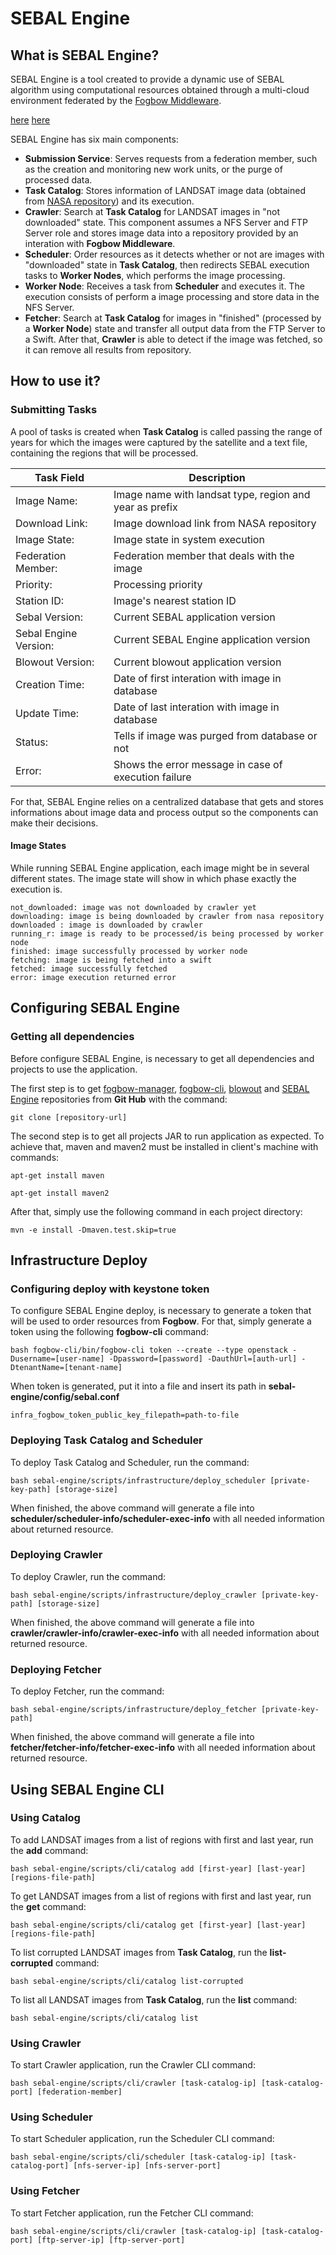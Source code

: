 # SEBAL Engine
## What is SEBAL Engine?
  SEBAL Engine is a tool created to provide a dynamic use of SEBAL algorithm using computational resources obtained through a multi-cloud environment federated by the [Fogbow Middleware](http://www.fogbowcloud.org).
  
  [here](https://github.com/fogbow/saps-engine/blob/master/scheduler-install.md)
   [here](scheduler-install.md)
  
  SEBAL Engine has six main components:
  - **Submission Service**: Serves requests from a federation member, such as the creation and monitoring new work units, or the purge of processed data.
  - **Task Catalog**: Stores information of LANDSAT image data (obtained from [NASA repository](https://ers.cr.usgs.gov)) and its execution.
  - **Crawler**: Search at **Task Catalog** for LANDSAT images in "not downloaded" state. This component assumes a NFS Server and FTP Server role and stores image data into a repository provided by an interation with **Fogbow Middleware**.
  - **Scheduler**: Order resources as it detects whether or not are images with "downloaded" state in **Task Catalog**, then redirects SEBAL execution tasks to **Worker Nodes**, which performs the image processing.
  - **Worker Node**: Receives a task from **Scheduler** and executes it. The execution consists of perform a image processing and store data in the NFS Server.
  - **Fetcher**: Search at **Task Catalog** for images in "finished" (processed by a **Worker Node**) state and transfer all output data from the FTP Server to a Swift. After that, **Crawler** is able to detect if the image was fetched, so it can remove all results from repository.

## How to use it?
### Submitting Tasks
  A pool of tasks is created when **Task Catalog** is called passing the range of years for which the images were captured by the satellite and a text file, containing the regions that will be processed.
  
  Task Field | Description
  ---- | --------------------
  Image Name: | Image name with landsat type, region and year as prefix
  Download Link: | Image download link from NASA repository
  Image State: | Image state in system execution
  Federation Member: | Federation member that deals with the image
  Priority: | Processing priority
  Station ID: | Image's nearest station ID
  Sebal Version: | Current SEBAL application version
  Sebal Engine Version: | Current SEBAL Engine application version
  Blowout Version: | Current blowout application version
  Creation Time: | Date of first interation with image in database
  Update Time: | Date of last interation with image in database
  Status: | Tells if image was purged from database or not
  Error: | Shows the error message in case of execution failure
  
  For that, SEBAL Engine relies on a centralized database that gets and stores informations about image data and process output so the components can make their decisions.

#### Image States
  While running SEBAL Engine application, each image might be in several different states. The image state will show in which phase exactly the execution is.
  
    not_downloaded: image was not downloaded by crawler yet
    downloading: image is being downloaded by crawler from nasa repository
    downloaded : image is downloaded by crawler
    running_r: image is ready to be processed/is being processed by worker node
    finished: image successfully processed by worker node
    fetching: image is being fetched into a swift
    fetched: image successfully fetched
    error: image execution returned error

## Configuring SEBAL Engine
### Getting all dependencies
  Before configure SEBAL Engine, is necessary to get all dependencies and projects to use the application.
  
  The first step is to get [fogbow-manager](https://github.com/fogbow/fogbow-manager.git), [fogbow-cli](https://github.com/fogbow/fogbow-cli.git), [blowout](https://github.com/fogbow/blowout.git) and [SEBAL Engine](https://github.com/fogbow/sebal-engine.git) repositories from **Git Hub** with the command:
  
  ```
  git clone [repository-url]
  ```
  
  The second step is to get all projects JAR to run application as expected. To achieve that, maven and maven2 must be installed in client's machine with commands:
  
  ```
  apt-get install maven
  ```
  
  ```
  apt-get install maven2
  ```
  
  After that, simply use the following command in each project directory:
  
  ```
  mvn -e install -Dmaven.test.skip=true
  ```
  
## Infrastructure Deploy
### Configuring deploy with keystone token
  To configure SEBAL Engine deploy, is necessary to generate a token that will be used to order resources from **Fogbow**. For that, simply generate a token using the following **fogbow-cli** command:
  
  ```
  bash fogbow-cli/bin/fogbow-cli token --create --type openstack -Dusername=[user-name] -Dpassword=[password] -DauthUrl=[auth-url] -DtenantName=[tenant-name]
  ```
  
  When token is generated, put it into a file and insert its path in **sebal-engine/config/sebal.conf**
  
  ```
  infra_fogbow_token_public_key_filepath=path-to-file 
  ```
  
### Deploying Task Catalog and Scheduler
  To deploy Task Catalog and Scheduler, run the command:
  
  ```
  bash sebal-engine/scripts/infrastructure/deploy_scheduler [private-key-path] [storage-size]
  ```
  
  When finished, the above command will generate a file into **scheduler/scheduler-info/scheduler-exec-info** with all needed information about returned resource.
  
### Deploying Crawler
  To deploy Crawler, run the command:

  ```
  bash sebal-engine/scripts/infrastructure/deploy_crawler [private-key-path] [storage-size]
  ```
  
  When finished, the above command will generate a file into **crawler/crawler-info/crawler-exec-info** with all needed information about returned resource.
  
### Deploying Fetcher
  To deploy Fetcher, run the command:

  ```
  bash sebal-engine/scripts/infrastructure/deploy_fetcher [private-key-path]
  ```
  
  When finished, the above command will generate a file into **fetcher/fetcher-info/fetcher-exec-info** with all needed information about returned resource.
  
## Using SEBAL Engine CLI
### Using Catalog
  To add LANDSAT images from a list of regions with first and last year, run the **add** command:
  
  ```
  bash sebal-engine/scripts/cli/catalog add [first-year] [last-year] [regions-file-path]
  ```
  
  To get LANDSAT images from a list of regions with first and last year, run the **get** command:
  
  ```
  bash sebal-engine/scripts/cli/catalog get [first-year] [last-year] [regions-file-path]
  ```
  
  To list corrupted LANDSAT images from **Task Catalog**, run the **list-corrupted** command:
  
  ```
  bash sebal-engine/scripts/cli/catalog list-corrupted
  ```
  
  To list all LANDSAT images from **Task Catalog**, run the **list** command:
  
  ```
  bash sebal-engine/scripts/cli/catalog list
  ```
  
### Using Crawler
  To start Crawler application, run the Crawler CLI command:

  ```
  bash sebal-engine/scripts/cli/crawler [task-catalog-ip] [task-catalog-port] [federation-member]
  ```
  
### Using Scheduler
  To start Scheduler application, run the Scheduler CLI command:
  
  ```
  bash sebal-engine/scripts/cli/scheduler [task-catalog-ip] [task-catalog-port] [nfs-server-ip] [nfs-server-port]
  ```
  
### Using Fetcher
  To start Fetcher application, run the Fetcher CLI command:
  
  ```
  bash sebal-engine/scripts/cli/crawler [task-catalog-ip] [task-catalog-port] [ftp-server-ip] [ftp-server-port]
  ```
